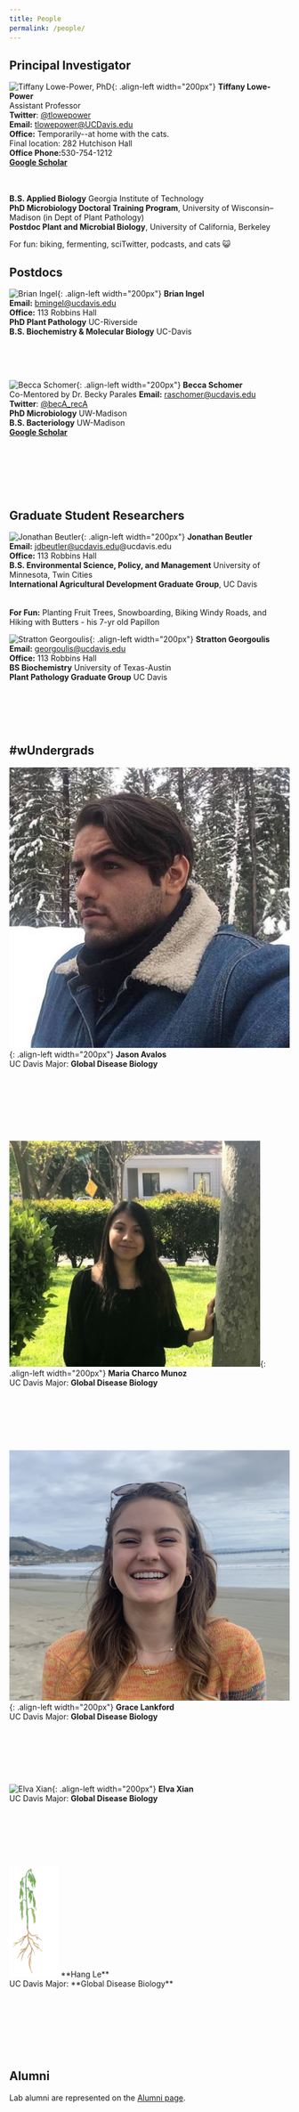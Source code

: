 ```yaml
---
title: People
permalink: /people/
---
```


## Principal Investigator

![Tiffany Lowe-Power, PhD](/assets/people/portrait_lowepower.jpg){: .align-left width="200px"}
**Tiffany Lowe-Power** <br> 
Assistant Professor <br>
**Twitter**: [@tlowepower](https://twitter.com/TLowePower) <br>
**Email:** tlowepower@UCDavis.edu <br>
**Office:** Temporarily--at home with the cats. <br>Final location: 282 Hutchison Hall <br> 
**Office Phone:** ​530-754-1212 <br>
[**Google Scholar**](https://scholar.google.com/citations?user=aMxz2moAAAAJ&hl=en) <br><br><br>

**B.S. Applied Biology** Georgia Institute of Technology
<br> **PhD Microbiology Doctoral Training Program**, University of Wisconsin–Madison (in Dept of Plant Pathology)
<br> **Postdoc Plant and Microbial Biology**, University of California, Berkeley 

For fun: biking, fermenting, sciTwitter, podcasts, and cats 😺

## Postdocs
![Brian Ingel](/assets/people/portrait_ingel.jpg){: .align-left width="200px"}
**Brian Ingel** <br> 
**Email:** bmingel@ucdavis.edu <br>
**Office:** 113 Robbins Hall<br>
**PhD Plant Pathology** UC-Riverside <br>
**B.S. Biochemistry & Molecular Biology** UC-Davis <br>

<br><br><br>

![Becca Schomer](/assets/people/portrait_schomer.jpg){: .align-left width="200px"}
**Becca Schomer** <br> 
Co-Mentored by Dr. Becky Parales 
**Email:** raschomer@ucdavis.edu  <br>
**Twitter**: [@becA_recA](https://twitter.com/becA_recA) <br>
**PhD Microbiology** UW-Madison <br>
**B.S. Bacteriology** UW-Madison <br>
[**Google Scholar**](https://scholar.google.com/citations?user=dkiS81YAAAAJ&hl=en) <br><br><br>


<br><br><br>
## Graduate Student Researchers
![Jonathan Beutler](/assets/people/portrait_beutler.jpg){: .align-left width="200px"}
**Jonathan Beutler** <br> 
**Email:** jdbeutler@ucdavis.edu@ucdavis.edu <br>
**Office:** 113 Robbins Hall<br>
**B.S. Environmental Science, Policy, and Management** University of Minnesota, Twin Cities <br>
**International Agricultural Development Graduate Group**, UC Davis
<br><br><br>
**For Fun:**  Planting Fruit Trees, Snowboarding, Biking Windy Roads, and Hiking with Butters - his 7-yr old Papillon


![Stratton Georgoulis](/assets/people/portrait_georgoulis.jpg){: .align-left width="200px"}
**Stratton Georgoulis** <br> 
**Email:** georgoulis@ucdavis.edu <br>
**Office:** 113 Robbins Hall<br>
**BS Biochemistry** University of Texas-Austin <br>
**Plant Pathology Graduate Group** UC Davis

<br><br><br><br>
## #wUndergrads
![](/assets/people/portrait_avalos.jpg){: .align-left width="200px"}
**Jason Avalos** <br> 
UC Davis Major: **Global Disease Biology**  <br>

<br><br><br><br><br><br>

![](/assets/people/portrait_charco_munoz.jpg){: .align-left width="200px"}
**Maria Charco Munoz** <br> 
UC Davis Major: **Global Disease Biology**  <br>



<br><br><br><br><br>



![](/assets/people/portrait_lankford.jpg){: .align-left width="200px"}
**Grace Lankford** <br> 
UC Davis Major: **Global Disease Biology**  <br>

<br><br><br><br><br>

![Elva Xian](/assets/people/portrait_xian.jpg){: .align-left width="200px"}
**Elva Xian** <br> 
UC Davis Major: **Global Disease Biology**  <br>

<br><br><br><br><br>

<img src="/assets/people/portrait_tbd.png" alt="Hang Le" height="200">
**Hang Le** <br> 
UC Davis Major: **Global Disease Biology**  <br>



<br><br><br><br><br><br>
## Alumni

Lab alumni are represented on the [Alumni page](/alumni).







